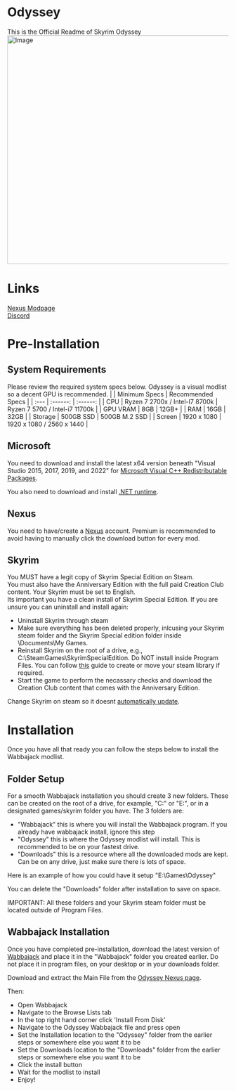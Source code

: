 # Odyssey
This is the Official Readme of Skyrim Odyssey
<img width="1280" height="520" alt="Image" src="https://github.com/user-attachments/assets/675f312c-c749-4fcd-b4b4-c1380c3a4da8" />
# Links
[Nexus Modpage](https://www.nexusmods.com/skyrimspecialedition/mods/153205)  
[Discord](https://discord.gg/HHxNnZyEGt)  
# Pre-Installation
## System Requirements
Please review the required system specs below. Odyssey is a visual modlist so a decent GPU is recommended.
|  | Minimum Specs | Recommended Specs |
| :--- | :------: | :------: |
| CPU | Ryzen 7 2700x / Intel-I7 8700k | Ryzen 7 5700 / Intel-i7 11700k |
| GPU VRAM | 8GB | 12GB+ |
| RAM | 16GB | 32GB |
| Storage | 500GB SSD | 500GB M.2 SSD |
| Screen | 1920 x 1080 | 1920 x 1080 / 2560 x 1440 |
## Microsoft
You need to download and install the latest x64 version beneath "Visual Studio 2015, 2017, 2019, and 2022" for [Microsoft Visual C++ Redistributable Packages](https://learn.microsoft.com/en-us/cpp/windows/latest-supported-vc-redist?view=msvc-170).

You also need to download and install [.NET runtime](https://dotnet.microsoft.com/en-us/download).
## Nexus
You need to have/create a [Nexus](https://www.nexusmods.com/) account. Premium is recommended to avoid having to manually click the download button for every mod.
## Skyrim
You MUST have a legit copy of Skyrim Special Edition on Steam.  
You must also have the Anniversary Edition with the full paid Creation Club content.
Your Skyrim must be set to English.  
Its important you have a clean install of Skyrim Special Edition. If you are unsure you can uninstall and install again:
- Uninstall Skyrim through steam
- Make sure everything has been deleted properly, inlcusing your Skyrim steam folder and the Skyrim Special edition folder inside \Documents\My Games.
- Reinstall Skyrim on the root of a drive, e.g., C:\SteamGames\SkyrimSpecialEdition. Do NOT install inside Program Files. You can follow [this](https://github.com/LostDragonist/steam-library-setup-tool/wiki/Usage-Guide) guide to create or move your steam library if required.
- Start the game to perform the necassary checks and download the Creation Club content that comes with the Anniversary Edition.  

Change Skyrim on steam so it doesnt [automatically update](https://help.steampowered.com/en/faqs/view/71AB-698D-57EB-178C#disable).
# Installation
Once you have all that ready you can follow the steps below to install the Wabbajack modlist.
## Folder Setup
For a smooth Wabbajack installation you should create 3 new folders. These can be created on the root of a drive, for example, "C:" or "E:", or in a designated games/skyrim folder you have. The 3 folders are:
- "Wabbajack" this is where you will install the Wabbajack program. If you already have wabbajack install, ignore this step
- "Odyssey" this is where the Odyssey modlist will install. This is recommended to be on your fastest drive.
- "Downloads" this is a resource where all the downloaded mods are kept. Can be on any drive, just make sure there is lots of space.

Here is an example of how you could have it setup "E:\Games\Odyssey"  

You can delete the "Downloads" folder after installation to save on space.  

IMPORTANT: All these folders and your Skyrim steam folder must be located outside of Program Files.
## Wabbajack Installation
Once you have completed pre-installation, download the latest version of [Wabbajack](https://www.wabbajack.org/) and place it in the "Wabbajack" folder you created earlier. Do not place it in program files, on your desktop or in your downloads folder.  

Download and extract the Main File from the [Odyssey Nexus page](https://www.nexusmods.com/skyrimspecialedition/mods/153205).  

Then:
- Open Wabbajack
- Navigate to the Browse Lists tab
- In the top right hand corner click 'Install From Disk'
- Navigate to the Odyssey Wabbajack file and press open
- Set the Installation location to the "Odyssey" folder from the earlier steps or somewhere else you want it to be
- Set the Downloads location to the "Downloads" folder from the earlier steps or somewhere else you want it to be
- Click the install button
- Wait for the modlist to install
- Enjoy!
